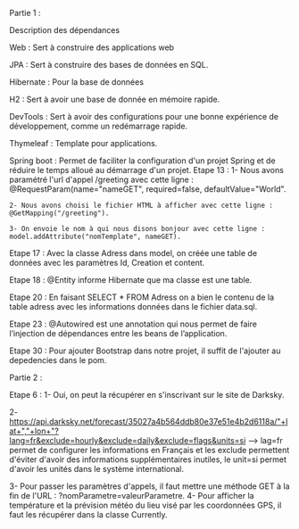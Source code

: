 Partie 1 :

Description des dépendances

Web : Sert à construire des applications web

JPA : Sert à construire des bases de données en SQL.

Hibernate : Pour la base de données

H2 : Sert à avoir une base de donnée en mémoire rapide.

DevTools : Sert à avoir des configurations pour une bonne expérience de développement, comme un redémarrage rapide.

Thymeleaf : Template pour applications.

Spring boot : Permet de faciliter la configuration d'un projet Spring et de réduire le temps alloué au démarrage d'un projet.
Etape 13 :
	1- Nous avons paramétré l'url d'appel /greeting avec cette ligne : @RequestParam(name="nameGET", required=false, defaultValue="World".

	2- Nous avons choisi le fichier HTML à afficher avec cette ligne : @GetMapping("/greeting").

	3- On envoie le nom à qui nous disons bonjour avec cette ligne : model.addAttribute("nomTemplate", nameGET).

Etape 17 :
Avec la classe Adress dans model, on créée une table de données avec les paramètres Id, Creation et content.

Etape 18 :
@Entity informe Hibernate que ma classe est une table.

Etape 20 :
En faisant SELECT * FROM Adress on a bien le contenu de la table adress avec les informations données dans le fichier data.sql.

Etape 23 :
@Autowired est une annotation qui nous permet de faire l’injection de dépendances entre les beans de l’application.

Etape 30 :
Pour ajouter Bootstrap dans notre projet, il suffit de l'ajouter au depedencies dans le pom.

Partie 2 :

Etape 6 : 
1- Oui, on peut la récupérer en s'inscrivant sur le site de Darksky.

2- https://api.darksky.net/forecast/35027a4b564ddb80e37e51e4b2d6118a/"+lat+","+lon+"?lang=fr&exclude=hourly&exclude=daily&exclude=flags&units=si
	--> lag=fr permet de configurer les informations en Français et les exclude permettent d'éviter d'avoir des informations supplémentaires inutiles, le unit=si permet d'avoir les unités dans le système international.

3- Pour passer les paramètres d'appels, il faut mettre une méthode GET à la fin de l'URL : ?nomParametre=valeurParametre.
4- Pour afficher la température et la prévision météo du lieu visé par les coordonnées GPS, il faut les récupérer dans la classe Currently.

